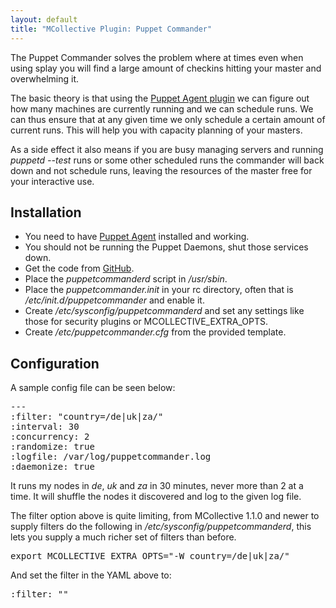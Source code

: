 ```yaml
---
layout: default
title: "MCollective Plugin: Puppet Commander"
---
```


The Puppet Commander solves the problem where at times even when using splay you will find a large amount of checkins hitting your master and overwhelming it.

The basic theory is that using the [Puppet Agent plugin](puppet_agent.html) we can figure out how many machines are currently running and we can schedule runs.  We can thus ensure that at any given time we only schedule a certain amount of current runs.  This will help you with capacity planning of your masters.

As a side effect it also means if you are busy managing servers and running _puppetd --test_ runs or some other scheduled runs the commander will back down and not schedule runs, leaving the resources of the master free for your interactive use.

Installation
------------

 * You need to have [Puppet Agent](puppet_agent.html) installed and working.
 * You should not be running the Puppet Daemons, shut those services down.
 * Get the code from [GitHub](https://github.com/puppetlabs/mcollective-plugins/tree/master/agent/puppetd/commander/).
 * Place the _puppetcommanderd_ script in _/usr/sbin_.
 * Place the _puppetcommander.init_ in your rc directory, often that is _/etc/init.d/puppetcommander_ and enable it.
 * Create _/etc/sysconfig/puppetcommanderd_ and set any settings like those for security plugins or MCOLLECTIVE_EXTRA_OPTS.
 * Create _/etc/puppetcommander.cfg_ from the provided template.

Configuration
-------------

A sample config file can be seen below:

<pre>
---
:filter: "country=/de|uk|za/"
:interval: 30
:concurrency: 2
:randomize: true
:logfile: /var/log/puppetcommander.log
:daemonize: true
</pre>

It runs my nodes in _de_, _uk_ and _za_ in 30 minutes, never more than 2 at a time.  It will shuffle the nodes it discovered and log to the given log file.

The filter option above is quite limiting, from MCollective 1.1.0 and newer to supply filters do the following in _/etc/sysconfig/puppetcommanderd_, this lets you supply a much richer set of filters than before.

<pre>
export MCOLLECTIVE_EXTRA_OPTS="-W country=/de|uk|za/"
</pre>

And set the filter in the YAML above to:

<pre>
:filter: ""
</pre>
